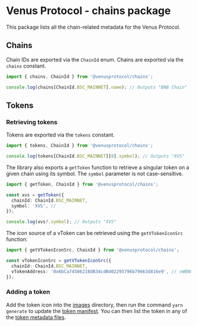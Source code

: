 # Venus Protocol - chains package

This package lists all the chain-related metadata for the Venus Protocol.

## Chains

Chain IDs are exported via the `ChainId` enum. Chains are exported via the `chains` constant.

```ts
import { chains, ChainId } from '@venusprotocol/chains';

console.log(chains[ChainId.BSC_MAINNET].name); // Outputs "BNB Chain"
```

## Tokens

### Retrieving tokens

Tokens are exported via the `tokens` constant.

```ts
import { tokens, ChainId } from '@venusprotocol/chains';

console.log(tokens[ChainId.BSC_MAINNET][0].symbol); // Outputs "XVS"
```

The library also exports a `getToken` function to retrieve a singular token on a given chain using
its symbol. The `symbol` parameter is not case-sensitive.

```ts
import { getToken, ChainId } from '@venusprotocol/chains';

const xvs = getToken({
  chainId: ChainId.BSC_MAINNET,
  symbol: 'XVS', //
});

console.log(xvs?.symbol); // Outputs "XVS"
```

The icon source of a vToken can be retrieved using the `getVTokenIconSrc` function:

```ts
import { getVTokenIconSrc, ChainId } from '@venusprotocol/chains';

const vTokenIconSrc = getVTokenIconSrc({
  chainId: ChainId.BSC_MAINNET,
  vTokenAddress: '0x6bCa74586218dB34cdB402295796b79663d816e9', // vWBNB market
});
```

### Adding a token

Add the token icon into the [images](./images/tokens) directory, then run the command `yarn
generate` to update the [token manifest](./src/generated/tokenManifest.json). You can then list the
token in any of the [token metadata files](./src/tokens).
